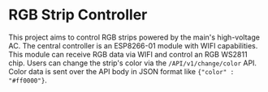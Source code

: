 # RGB Strip Controller
This project aims to control RGB strips powered by the main's high-voltage AC. The central controller is an ESP8266-01 module with WIFI capabilities. This module can receive RGB data via WIFI and control an RGB WS2811 chip. 
Users can change the strip's color via the `/API/v1/change/color` API. Color data is sent over the API body in JSON format like `{"color" : "#ff0000"}`.